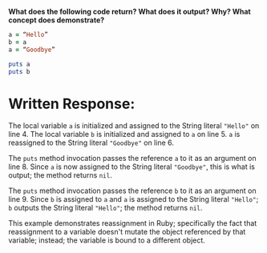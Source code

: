 **What does the following code return? What does it output? Why? What concept does demonstrate?**

```ruby
a = “Hello”
b = a
a = “Goodbye”

puts a
puts b
```
# Written Response:

The local variable `a` is initialized and assigned to the String literal `"Hello"` on line 4. The local variable `b` is initialized and assigned to `a` on line 5. `a` is reassigned to the String literal `"Goodbye"` on line 6.

The `puts` method invocation passes the reference `a` to it as an argument on line 8. Since `a` is now assigned to the String literal `"Goodbye"`, this is what is output; the method returns `nil`.

The `puts` method invocation passes the reference `b` to it as an argument on line 9. Since `b` is assigned to `a` and `a` is assigned to the String literal `"Hello"`; `b` outputs the String literal `"Hello"`; the method returns `nil`.

This example demonstrates reassignment in Ruby; specifically the fact that reassignment to a variable doesn't mutate the object referenced by that variable; instead; the variable is bound to a different object.

